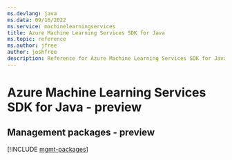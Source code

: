 ```yaml
---
ms.devlang: java
ms.data: 09/16/2022
ms.service: machinelearningservices
title: Azure Machine Learning Services SDK for Java
ms.topic: reference
ms.author: jfree
author: joshfree
description: Reference for Azure Machine Learning Services SDK for Java
---
```

# Azure Machine Learning Services SDK for Java - preview

## Management packages - preview
[!INCLUDE [mgmt-packages](machine-learning-services-mgmt-index.md)]